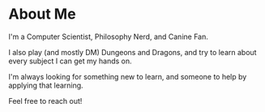 # About Me

I'm a Computer Scientist, Philosophy Nerd, and Canine Fan.

I also play (and mostly DM) Dungeons and Dragons, and try to learn about every subject I can get my hands on.

I'm always looking for something new to learn, and someone to help by applying that learning.

Feel free to reach out!
